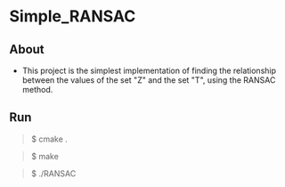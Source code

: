 # Simple_RANSAC

## About
- This project is the simplest implementation of finding the relationship between the values of the set "Z" and the set "T", using the RANSAC method.
## Run
> $ cmake .

> $ make

> $ ./RANSAC
